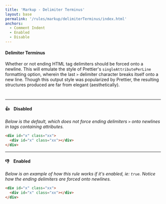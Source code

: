 ```yaml
---
title: 'Markup - Delimiter Terminus'
layout: base
permalink: '/rules/markup/delimiterTerminus/index.html'
anchors:
  - Comment Indent
  - Enabled
  - Disable
---
```


#### Delimiter Terminus

Whether or not ending HTML tag delimiters should be forced onto a newline. This will emulate the style of Prettier's `singleAttributePerLine` formatting option, wherein the last `>` delimiter character breaks itself onto a new line. Though this output style was popularized by Prettier, the resulting structures produced are far from elegant (aesthetically).

#

---

#### 👍 &nbsp;&nbsp; Disabled

_Below is the default, which does not force ending delimiters `>` onto newlines in tags containing attributes._

```html
<div id="x" class="xx">
  <div id="x" class="xx"></div>
</div>
```

---

#### 👎 &nbsp;&nbsp; Enabled

_Below is an example of how this rule works if it's enabled, ie: `true`. Notice how the ending delimiters are forced onto newlines._

```html
<div id="x" class="xx">
  <div id="x" class="xx"></div>
</div>
```
